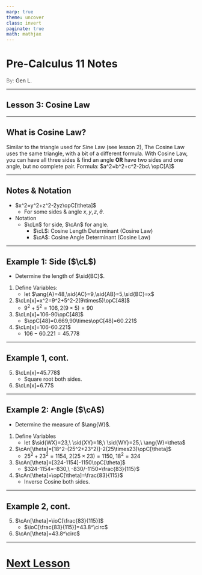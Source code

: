 ```yaml
---
marp: true
theme: uncover
class: invert
paginate: true
math: mathjax
---
```


$\newcommand{\cL}{\mathcal{cL}}$
$\newcommand{\cLn}[1][]{\mathcal{cL}(#1)}$
$\newcommand{\sid}[1]{\overline{#1}}$

# <!--fit--> Pre-Calculus 11 Notes
<span style="color:grey">By:</span> Gen L.

<!--_footer: In partnership with Hyperion University, 2023-->

$\newcommand{\cA}{\mathcal{cA}}$
$\newcommand{\cAn}[1][]{\mathcal{cA}(#1)}$
$\newcommand{\ang}[1]{\angle #1}$

---

$\newcommand{\opT}[1][]{\mathcal{T}(#1)}$
$\newcommand{\opS}[1][]{\mathcal{S}(#1)}$
$\newcommand{\opC}[1][]{\mathcal{C}(#1)}$

## Lesson 3: Cosine Law

$\newcommand{\ioT}[1][]{\mathcal{T}^{-1}(#1)}$
$\newcommand{\ioS}[1][]{\mathcal{S}^{-1}(#1)}$
$\newcommand{\ioC}[1][]{\mathcal{C}^{-1}(#1)}$

---

## What is Cosine Law?

Similar to the triangle used for Sine Law (see lesson 2), The Cosine Law uses the same triangle, with a bit of a different formula.
With Cosine Law, you can have all three sides & find an angle **OR** have two sides and one angle, but no complete pair.
Formula:
$a^2=b^2+c^2-2bc\ \opC[A]$

---

## Notes & Notation

* $x^2=y^2+z^2-2yz\opC[\theta]$
    * For some sides & angle $x,y,z,\theta$.
* Notation
    * $\cLn$ for side, $\cAn$ for angle.
        * $\cL$: Cosine Length Determinant (Cosine Law)
        * $\cA$: Cosine Angle Determinant (Cosine Law)

---

## Example 1: Side ($\cL$)

* Determine the length of $\sid{BC}$.
1) Define Variables:
    * let $\ang{A}=48,\sid{AC}=9,\sid{AB}=5,\sid{BC}=x$
2) $\cLn[x]=x^2=9^2+5^2-2(9\times5)\opC[48]$
    * $9^2+5^2=106, 2(9\times5)=90$
3) $\cLn[x]=106-90\opC[48]$
    * $\opC[48]=0.669,90\times\opC[48]=60.221$
4) $\cLn[x]=106-60.221$
    * $106-60.221=45.778$

---

## Example 1, cont.

5) $\cLn[x]=45.778$
    * Square root both sides.
6) $\cLn[x]=6.77$

---

## Example 2: Angle ($\cA$)

* Determine the measure of $\ang{W}$.
1) Define Variables
    * let $\sid{WX}=23,\ \sid{XY}=18,\ \sid{WY}=25,\ \ang{W}=\theta$
2) $\cAn[\theta]=[18^2-(25^2+23^2)]-2(25\times23)\opC[\theta]$
    * $25^2+23^2=1154,\ 2(25\times23)=1150,\ 18^2=324$
3) $\cAn[\theta]=[324-1154]-1150\opC[\theta]$
    * $324-1154=-830,\ -830/-1150=\frac{83}{115}$
4) $\cAn[\theta]=\opC[\theta]=\frac{83}{115}$
    * Inverse Cosine both sides.


---

## Example 2, cont.

5) $\cAn[\theta]=\ioC[\frac{83}{115}]$
    * $\ioC[\frac{83}{115}]=43.8^\circ$
6) $\cAn[\theta]=43.8^\circ$

---

# [Next Lesson](Lesson%204.html)